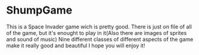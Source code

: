 # ShumpGame
This is a Space Invader game wich is pretty good.
There is just on file of all of the game, but it's enought to play in it(Also there are images of sprites and sound of music)
Nine different classes of different aspects of the game make it really good and beautiful
I hope you will enjoy it!
